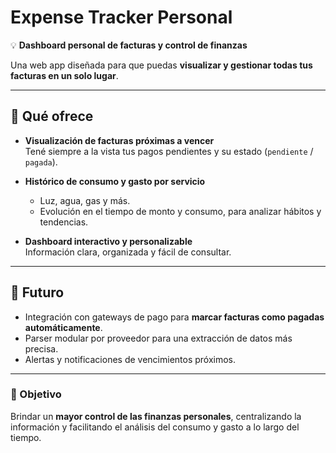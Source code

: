 # Expense Tracker Personal

💡 **Dashboard personal de facturas y control de finanzas**

Una web app diseñada para que puedas **visualizar y gestionar todas tus facturas en un solo lugar**.  

---

## 🌟 Qué ofrece

- **Visualización de facturas próximas a vencer**  
  Tené siempre a la vista tus pagos pendientes y su estado (`pendiente` / `pagada`).

- **Histórico de consumo y gasto por servicio**  
  - Luz, agua, gas y más.  
  - Evolución en el tiempo de monto y consumo, para analizar hábitos y tendencias.

- **Dashboard interactivo y personalizable**  
  Información clara, organizada y fácil de consultar.

---

## 🚀 Futuro

- Integración con gateways de pago para **marcar facturas como pagadas automáticamente**.  
- Parser modular por proveedor para una extracción de datos más precisa.  
- Alertas y notificaciones de vencimientos próximos.  

---

### 🎯 Objetivo

Brindar un **mayor control de las finanzas personales**, centralizando la información y facilitando el análisis del consumo y gasto a lo largo del tiempo.
